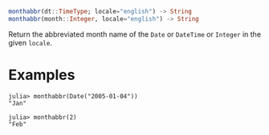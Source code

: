 ```julia
monthabbr(dt::TimeType; locale="english") -> String
monthabbr(month::Integer, locale="english") -> String
```

Return the abbreviated month name of the `Date` or `DateTime` or `Integer` in the given `locale`.

# Examples

```jldoctest
julia> monthabbr(Date("2005-01-04"))
"Jan"

julia> monthabbr(2)
"Feb"
```

